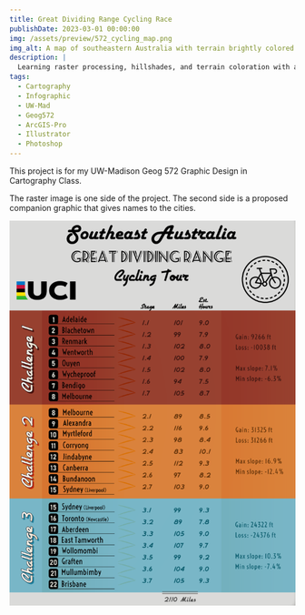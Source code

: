 ```yaml
---
title: Great Dividing Range Cycling Race
publishDate: 2023-03-01 00:00:00
img: /assets/preview/572_cycling_map.png
img_alt: A map of southeastern Australia with terrain brightly colored and a cycling route overlaid on top with cities and landmarks labeled.
description: |
  Learning raster processing, hillshades, and terrain coloration with a cycling race.
tags:
  - Cartography
  - Infographic
  - UW-Mad
  - Geog572
  - ArcGIS-Pro
  - Illustrator
  - Photoshop
---
```


This project is for my UW-Madison Geog 572 Graphic Design in Cartography Class.

The raster image is one side of the project. The second side is a proposed companion graphic that gives names to the cities. 

<img src="/assets/preview/572_cycling_text.png" class="img" alt="A graphic that shows labels for cities in the Cycling Race project" >